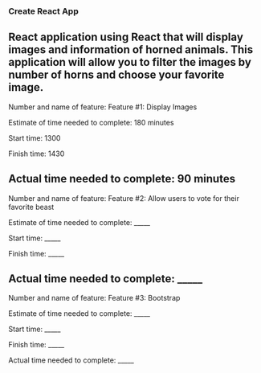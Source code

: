 ### Create React App

React application using React that will display images and information of horned animals. This application will allow you to filter the images by number of horns and choose your favorite image.
---
Number and name of feature: Feature #1: Display Images

Estimate of time needed to complete: 180 minutes

Start time: 1300

Finish time: 1430

Actual time needed to complete: 90 minutes
---
Number and name of feature: Feature #2: Allow users to vote for their favorite beast

Estimate of time needed to complete: _____

Start time: _____

Finish time: _____

Actual time needed to complete: _____
---
Number and name of feature: Feature #3: Bootstrap

Estimate of time needed to complete: _____

Start time: _____

Finish time: _____

Actual time needed to complete: _____
